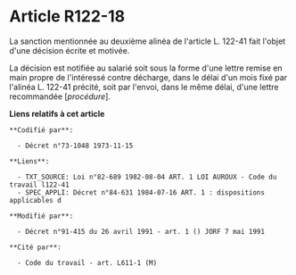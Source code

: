 # Article R122-18

La sanction mentionnée au deuxième alinéa de l'article L. 122-41 fait l'objet d'une décision écrite et motivée. 

La décision est notifiée au salarié soit sous la forme d'une lettre remise en main propre de l'intéressé contre décharge,
dans le délai d'un mois fixé par l'alinéa L. 122-41 précité, soit par l'envoi, dans le même délai, d'une lettre recommandée
[*procédure*].

**Liens relatifs à cet article**

	**Codifié par**:

	  - Décret n°73-1048 1973-11-15

	**Liens**:

	  - TXT_SOURCE: Loi n°82-689 1982-08-04 ART. 1 LOI AUROUX - Code du travail l122-41
	  - SPEC_APPLI: Décret n°84-631 1984-07-16 ART. 1 : dispositions applicables d

	**Modifié par**:

	  - Décret n°91-415 du 26 avril 1991 - art. 1 () JORF 7 mai 1991

	**Cité par**:

	  - Code du travail - art. L611-1 (M)
